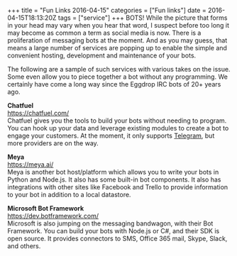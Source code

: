 +++
title = "Fun Links 2016-04-15"
categories = ["Fun links"]
date = 2016-04-15T18:13:20Z
tags = ["service"]
+++
BOTS! While the picture that forms in your head may vary when you hear that word, I suspect before too long it may become as common a term as social media is now. There is a proliferation of messaging bots at the moment. And as you may guess, that means a large number of services are popping up to enable the simple and convenient hosting, development and maintenance of your bots.

The following are a sample of such services with various takes on the issue. Some even allow you to piece together a bot without any programming. We certainly have come a long way since the Eggdrop IRC bots of 20+ years ago.

**Chatfuel**  
https://chatfuel.com/  
Chatfuel gives you the tools to build your bots without needing to program. You can hook up your data and leverage existing modules to create a bot to engage your customers. At the moment, it only supports [Telegram](https://telegram.org/), but more providers are on the way.

**Meya**  
https://meya.ai/  
Meya is another bot host/platform which allows you to write your bots in Python and Node.js. It also has some built-in bot components. It also has integrations with other sites like Facebook and Trello to provide information to your bot in addition to a local datastore.

**Microsoft Bot Framework**  
https://dev.botframework.com/  
Microsoft is also jumping on the messaging bandwagon, with their Bot Framework. You can build your bots with Node.js or C#, and their SDK is open source. It provides connectors to SMS, Office 365 mail, Skype, Slack, and others.